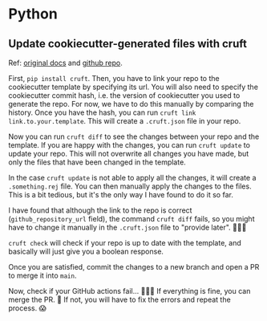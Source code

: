 # Python

## Update cookiecutter-generated files with cruft

Ref: [original docs](https://cruft.github.io/cruft/) and [github repo](https://github.com/cruft/cruft).

First, `pip install cruft`. 
Then, you have to link your repo to the cookiecutter template by specifying its url.
You will also need to specify the cookiecutter commit hash, i.e. the version of cookiecutter you used to generate the repo. For now, we have to do this manually by comparing the history.
Once you have the hash, you can run `cruft link link.to.your.template`. This will create a `.cruft.json` file in your repo.

Now you can run `cruft diff` to see the changes between your repo and the template. If you are happy with the changes, you can run `cruft update` to update your repo. This will not overwrite all changes you have made, but only the files that have been changed in the template.

In the case `cruft update` is not able to apply all the changes, it will create a `.something.rej` file. You can then manually apply the changes to the files. This is a bit tedious, but it's the only way I have found to do it so far.

I have found that although the link to the repo is correct (`github_repository_url` field), the command `cruft diff` fails, so you might have to change it manually in the `.cruft.json` file to "provide later". 🤷🏻‍♀️

`cruft check` will check if your repo is up to date with the template, and basically will just give you a boolean response.

Once you are satisfied, commit the changes to a new branch and open a PR to merge it into `main`. 

Now, check if your GitHub actions fail... 🤦🏻‍♀️ If everything is fine, you can merge the PR. 🎉 If not, you will have to fix the errors and repeat the process. 😱
